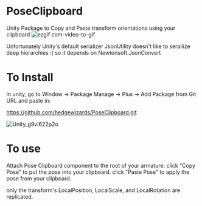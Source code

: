 # PoseClipboard
Unity Package to Copy and Paste transform orientations using your clipboard
![ezgif com-video-to-gif](https://github.com/hedgewizards/PoseClipboard/assets/105096969/595b4d5c-2333-4bf0-a70d-e2f2ebdeea63)

Unfortunately Unity's default serializer JsonUtility doesn't like to serailize deep hierarchies :( so it depends on Newtonsoft.JsonConvert

# To Install

In unity, go to Window -> Package Manage -> Plus -> Add Package from Git URL and paste in:

https://github.com/hedgewizards/PoseClipboard.git

![Unity_g9vI622p2o](https://github.com/hedgewizards/PoseClipboard/assets/105096969/ae6318c4-39a7-41ba-a1c5-7afcb97f9810)

# To use

Attach Pose Clipboard component to the root of your armature. click "Copy Pose" to put the pose into your clipboard. click "Paste Pose" to apply the pose from your clipboard.

only the transform's LocalPosition, LocalScale, and LocalRotation are replicated.
